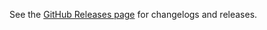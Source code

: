See the [GitHub Releases page](https://github.com/Mojang/minecraft-debugger/releases) for changelogs and releases.